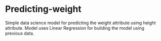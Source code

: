 # Predicting-weight

Simple data science model for predicting the weight attribute using height attribute.
Model uses  Linear Regression for building the model using previous data.
